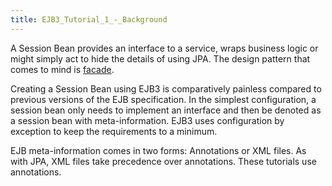 ```yaml
---
title: EJB3_Tutorial_1_-_Background
---
```

A Session Bean provides an interface to a service, wraps business logic or might simply act to hide the details of using JPA. The design pattern that comes to mind is [facade](http://en.wikipedia.org/wiki/Fa%C3%A7ade_pattern).

Creating a Session Bean using EJB3 is comparatively painless compared to previous versions of the EJB specification. In the simplest configuration, a session bean only needs to implement an interface and then be denoted as a session bean with meta-information. EJB3 uses configuration by exception to keep the requirements to a minimum.

EJB meta-information comes in two forms: Annotations or XML files. As with JPA, XML files take precedence over annotations. These tutorials use annotations.